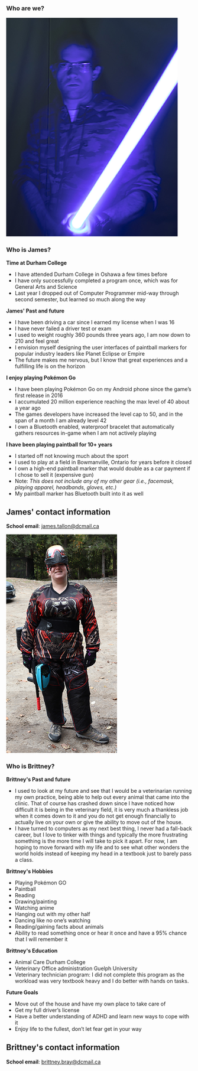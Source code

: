 ### Who are we?
![James experimenting with long exposure for photography class](images/JamesTallonProfilePic1.jpg)

### Who is James?
**Time at Durham College**
- I have attended Durham College in Oshawa a few times before
- I have only successfully completed a program once, which was for General Arts and Science
- Last year I dropped out of Computer Programmer mid-way through second semester, but learned so much along the way

**James' Past and future**
- I have been driving a car since I earned my license when I was 16
- I have never failed a driver test or exam
- I used to weight roughly 360 pounds three years ago, I am now down to 210 and feel great
- I envision myself designing the user interfaces of paintball markers for popular industry leaders like Planet Eclipse or Empire
- The future makes me nervous, but I know that great experiences and a fulfilling life is on the horizon

**I enjoy playing Pokémon Go**
- I have been playing Pokémon Go on my Android phone since the game’s first release in 2016
- I accumulated 20 million experience reaching the max level of 40 about a year ago
- The games developers have increased the level cap to 50, and in the span of a month I am already level 42 
- I own a Bluetooth enabled, waterproof bracelet that automatically gathers resources in-game when I am not actively playing

**I have been playing paintball for 10+ years**
- I started off not knowing much about the sport
- I used to play at a field in Bowmanville, Ontario for years before it closed
- I own a high-end paintball marker that would double as a car payment if I chose to sell it (expensive gun)
- Note: *This does not include any of my other gear (i.e., facemask, playing apparel, headbands, gloves, etc.)*
- My paintball marker has Bluetooth built into it as well

## James' contact information
**School email**:
[james.tallon@dcmail.ca](mailto:james.tallon@dcmail.ca)

![Brittney playing paintball in all of her gear](images/BrittneyBrayProfilePic1.jpg)

### Who is Brittney?
**Brittney's Past and future**
- I used to look at my future and see that I would be a veterinarian running my own practice, being able to help out every animal that came into the clinic. That of course has crashed down since I have noticed how difficult it is being in the veterinary field, it is very much a thankless job when it comes down to it and you do not get enough financially to actually live on your own or give the ability to move out of the house. 
- I have turned to computers as my next best thing, I never had a fall-back career, but I love to tinker with things and typically the more frustrating something is the more time I will take to pick it apart. For now, I am hoping to move forward with my life and to see what other wonders the world holds instead of keeping my head in a textbook just to barely pass a class. 

**Brittney's Hobbies**
- Playing Pokémon GO 
-	Paintball 
-	Reading 
-	Drawing/painting
-	Watching anime 
-	Hanging out with my other half 
-	Dancing like no one’s watching 
-	Reading/gaining facts about animals 
-	Ability to read something once or hear it once and have a 95% chance that I will remember it

**Brittney's Education**
-	Animal Care Durham College 
-	Veterinary Office administration Guelph University 
-	Veterinary technician program: I did not complete this program as the workload was very textbook heavy and I do better with hands on tasks.

**Future Goals**
-	Move out of the house and have my own place to take care of 
-	Get my full driver’s license 
-	Have a better understanding of ADHD and learn new ways to cope with it 
-	Enjoy life to the fullest, don’t let fear get in your way

## Brittney's contact information
**School email**:
[brittney.bray@dcmail.ca](mailto:brittney.bray@dcmail.ca)
